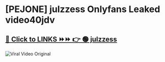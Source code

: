 
 # [PEJONE] julzzess Onlyfans Leaked video40jdv

## <h2><a href="https://clipsfans.com/julzzess&ref=git">🔗 Click to LINKS ⏩⏩ 👉 🟢 julzzess </a></h2>

<a href="https://clipsfans.com/julzzess&ref=git" rel="nofollow" data-target="animated-image.originalLink"><img src="https://i.ibb.co.com/xMMVF88/686577567.gif" alt="Viral Video Original" style="max-width: 100%; display: inline-block;" data-target="animated-image.originalImage"></a>

